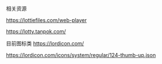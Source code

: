 
相关资源

https://lottiefiles.com/web-player

https://lotty.tanpok.com/

  

目前图标类 https://lordicon.com/

https://lordicon.com/icons/system/regular/124-thumb-up.json
